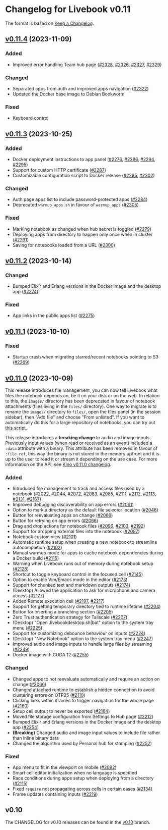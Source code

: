 # Changelog for Livebook v0.11

The format is based on [Keep a Changelog](https://keepachangelog.com/en/1.0.0/).

## [v0.11.4](https://github.com/livebook-dev/livebook/tree/v0.11.4) (2023-11-09)

### Added

* Improved error handling Team hub page ([#2328](https://github.com/livebook-dev/livebook/pull/2328), [#2326](https://github.com/livebook-dev/livebook/pull/2326), [#2327](https://github.com/livebook-dev/livebook/pull/2327), [#2329](https://github.com/livebook-dev/livebook/pull/2329))

### Changed

* Separated apps from auth and improved apps navigation ([#2322](https://github.com/livebook-dev/livebook/pull/2322))
* Updated the Docker base image to Debian Bookworm

### Fixed

* Keyboard control

## [v0.11.3](https://github.com/livebook-dev/livebook/tree/v0.11.3) (2023-10-25)

### Added

* Docker deployment instructions to app panel ([#2276](https://github.com/livebook-dev/livebook/pull/2276), [#2286](https://github.com/livebook-dev/livebook/pull/2286), [#2294](https://github.com/livebook-dev/livebook/pull/2294), [#2295](https://github.com/livebook-dev/livebook/pull/2295))
* Support for custom HTTP certificate ([#2287](https://github.com/livebook-dev/livebook/pull/2287))
* Customizable configuration script to Docker release ([#2295](https://github.com/livebook-dev/livebook/pull/2295), [#2302](https://github.com/livebook-dev/livebook/pull/2302))

### Changed

* Auth page apps list to include password-protected apps ([#2284](https://github.com/livebook-dev/livebook/pull/2284))
* Deprecated `warmup_apps.sh` in favour of `warmup_apps` ([#2305](https://github.com/livebook-dev/livebook/pull/2305))

### Fixed

* Marking notebook as changed when hub secret is toggled ([#2279](https://github.com/livebook-dev/livebook/pull/2279))
* Deploying apps from directory to happen only once when in cluster ([#2291](https://github.com/livebook-dev/livebook/pull/2291))
* Saving for notebooks loaded from a URL ([#2300](https://github.com/livebook-dev/livebook/pull/2300))

## [v0.11.2](https://github.com/livebook-dev/livebook/tree/v0.11.2) (2023-10-14)

### Changed

* Bumped Elixir and Erlang versions in the Docker image and the desktop app ([#2274](https://github.com/livebook-dev/livebook/pull/2274))

### Fixed

* App links in the public apps list ([#2275](https://github.com/livebook-dev/livebook/pull/2275))

## [v0.11.1](https://github.com/livebook-dev/livebook/tree/v0.11.1) (2023-10-10)

### Fixed

* Startup crash when migrating starred/recent notebooks pointing to S3 ([#2269](https://github.com/livebook-dev/livebook/pull/2269))

## [v0.11.0](https://github.com/livebook-dev/livebook/tree/v0.11.0) (2023-10-09)

This release introduces file management, you can now tell Livebook what files the notebook depends on, be it on your disk or on the web. In relation to this, the `images/` directory has been deprecated in favour of notebook attachments (files living in the `files/` directory). One way to migrate is to rename the `images/` directory to `files/`, open the files panel (in the session sidebar), then "Add file" and choose "From unlisted". If you want to automatically do this for a large repository of notebooks, you can try out [this script](https://gist.github.com/jonatanklosko/20e28aa772a888a25a829337a4b805e1).

This release introduces a **breaking change** to audio and image inputs. Previously input values (when read or received as an event) included a `:data` attribute with a binary. This attribute has been removed in favour of `:file_ref`, this way the binary is not stored in the memory upfront and it is up to the user to read it or stream it depending on the use case. For more information on the API, see [Kino v0.11.0 changelog](https://github.com/livebook-dev/kino/blob/main/CHANGELOG.md#user-content-v0110-2023-10-06).

### Added

* Introduced file management to track and access files used by a notebook ([#2022](https://github.com/livebook-dev/livebook/pull/2022), [#2044](https://github.com/livebook-dev/livebook/pull/2044), [#2072](https://github.com/livebook-dev/livebook/pull/2072), [#2083](https://github.com/livebook-dev/livebook/pull/2083), [#2085](https://github.com/livebook-dev/livebook/pull/2085), [#2111](https://github.com/livebook-dev/livebook/pull/2111), [#2112](https://github.com/livebook-dev/livebook/pull/2112), [#2113](https://github.com/livebook-dev/livebook/pull/2113), [#2131](https://github.com/livebook-dev/livebook/pull/2131), [#2167](https://github.com/livebook-dev/livebook/pull/2167))
* Improved debugging discoverability on app errors ([#2061](https://github.com/livebook-dev/livebook/pull/2061))
* Option to mark a directory as the default file selector location ([#2046](https://github.com/livebook-dev/livebook/pull/2046))
* Button for reevaluating apps on change ([#2066](https://github.com/livebook-dev/livebook/pull/2066))
* Button for retrying on app errors ([#2066](https://github.com/livebook-dev/livebook/pull/2066))
* Drag and drop actions for notebook files ([#2096](https://github.com/livebook-dev/livebook/pull/2096), [#2103](https://github.com/livebook-dev/livebook/pull/2103), [#2192](https://github.com/livebook-dev/livebook/pull/2192))
* Support for dropping external files into the notebook ([#2097](https://github.com/livebook-dev/livebook/pull/2097))
* Notebook custom view ([#2101](https://github.com/livebook-dev/livebook/pull/2101))
* Automatic runtime setup when creating a new notebook to streamline autocompletion ([#2102](https://github.com/livebook-dev/livebook/pull/2102))
* Manual warmup mode for apps to cache notebook dependencies during a Docker build ([#2115](https://github.com/livebook-dev/livebook/pull/2115))
* Warning when Livebook runs out of memory during notebook setup ([#2128](https://github.com/livebook-dev/livebook/pull/2128))
* Shortcut to toggle keyboard control in the focused cell ([#2145](https://github.com/livebook-dev/livebook/pull/2145))
* Option to enable Vim/Emacs mode in the editor ([#2173](https://github.com/livebook-dev/livebook/pull/2173))
* Support for chunked text and markdown outputs ([#2174](https://github.com/livebook-dev/livebook/pull/2174))
* (Desktop) Allowed the application to ask for microphone and camera access ([#2177](https://github.com/livebook-dev/livebook/pull/2177))
* Added Remote execution cell ([#2197](https://github.com/livebook-dev/livebook/pull/2197), [#2217](https://github.com/livebook-dev/livebook/pull/2217))
* Support for getting temporary directory tied to runtime lifetime ([#2204](https://github.com/livebook-dev/livebook/pull/2204))
* Button for inserting a branching section ([#2205](https://github.com/livebook-dev/livebook/pull/2205))
* Zero Trust authentication strategy for Tailscale ([#2207](https://github.com/livebook-dev/livebook/pull/2207))
* (Desktop) "Open .livebookdesktop.sh|bat" option to the system tray menu ([#2225](https://github.com/livebook-dev/livebook/pull/2225))
* Support for customizing debounce behaviour on inputs ([#2224](https://github.com/livebook-dev/livebook/pull/2224))
* (Desktop) "New Notebook" option to the system tray menu ([#2247](https://github.com/livebook-dev/livebook/pull/2247))
* Improved audio and image inputs to handle large files by streaming ([#2249](https://github.com/livebook-dev/livebook/pull/2249))
* Docker image with CUDA 12 ([#2255](https://github.com/livebook-dev/livebook/pull/2255))

### Changed

* Changed apps to not reevaluate automatically and require an action on change ([#2066](https://github.com/livebook-dev/livebook/pull/2066))
* Changed attached runtime to establish a hidden connection to avoid clustering errors on OTP25 ([#2110](https://github.com/livebook-dev/livebook/pull/2110))
* Clicking links within iframes to trigger navigation for the whole page ([#2160](https://github.com/livebook-dev/livebook/pull/2160))
* Setup cell output to never be exported ([#2184](https://github.com/livebook-dev/livebook/pull/2184))
* Moved file storage configuration from Settings to Hub page ([#2212](https://github.com/livebook-dev/livebook/pull/2212))
* Bumped Elixir and Erlang versions in the Docker image and the desktop app ([#2254](https://github.com/livebook-dev/livebook/pull/2254))
* **(Breaking)** Changed audio and image input values to include file rather than inline binary data
* Changed the algorithm used by Personal hub for stamping ([#2252](https://github.com/livebook-dev/livebook/pull/2252))

### Fixed

* App menu to fit in the viewport on mobile ([#2092](https://github.com/livebook-dev/livebook/pull/2092))
* Smart cell editor initialization when no language is specified
* Race conditions during apps setup when deploying from a directory ([#2115](https://github.com/livebook-dev/livebook/pull/2115))
* Fixed `require` not propagating across cells in certain cases ([#2134](https://github.com/livebook-dev/livebook/pull/2134))
* Frame updates containing inputs ([#2219](https://github.com/livebook-dev/livebook/pull/2219))

## v0.10

The CHANGELOG for v0.10 releases can be found in the [v0.10](https://github.com/livebook-dev/livebook/tree/v0.10/CHANGELOG.md) branch.
